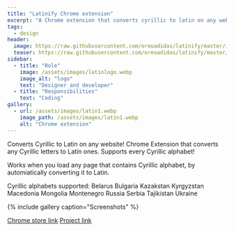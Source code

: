 ```yaml
---
title: "Latinify Chrome extension"
excerpt: "A Chrome extension that converts cyrillic to latin on any website."
tags:
  - design
header:
  image: https://raw.githubusercontent.com/oreoadidas/latinify/master/images/latinifyGithub.png
  teaser: https://raw.githubusercontent.com/oreoadidas/latinify/master/images/latinifyGithub.png
sidebar:
  - title: "Role"
    image: /assets/images/latinlogo.webp
    image_alt: "logo"
    text: "Designer and developer"
  - title: "Responsibilities"
    text: "Coding"
gallery:
  - url: /assets/images/latin1.webp
    image_path: /assets/images/latin1.webp
    alt: "Chrome extension"
---
```

Converts Cyrillic to Latin on any website!
Chrome Extension that converts any Cyrillic letters to Latin ones. Supports every Cyrillic alphabet!

Works when you load any page that contains Cyrillic alphabet, by automiatically converting it to Latin.

Cyrillic alphabets supported:
Belarus
Bulgaria
Kazakstan
Kyrgyzstan
Macedonia
Mongolia
Montenegro
Russia
Serbia
Tajikistan
Ukraine

{% include gallery caption="Screenshots" %}

<a href="https://chrome.google.com/webstore/detail/latinify/clhcmoeloccdehioknhbbdokpkceaoha/overview/" class="btn btn--primary">Chrome store link</a>
<a href="https://github.com/oreoadidas/latinify">Project link</a>
